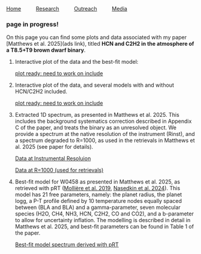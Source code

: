[Home](index) &emsp; &emsp; [Research](research) &emsp; &emsp; [Outreach](outreach) &emsp; &emsp; [Media](media)
&emsp;

### page in progress!

On this page you can find some plots and data associated with my paper [Matthews et al. 2025](ads link), titled **HCN and C2H2 in the atmosphere of a T8.5+T9 brown dwarf binary**.

1. Interactive plot of the data and the best-fit model:

    [plot ready: need to work on include](model_vs_data.html)

2. Interactive plot of the data, and several models with and without HCN/C2H2 included.

    [plot ready: need to work on include](models_hcn_c2h2.html)

3. Extracted 1D spectrum, as presented in Matthews et al. 2025. This includes the background systematics correction described in Appendix C of the paper, and treats the binary as an unresolved object. We provide a spectrum at the native resolution of the instrument (Rinst), and a spectrum degraded to R=1000, as used in the retrievals in Matthews et al. 2025 (see paper for details).

    [Data at Instrumental Resoluion](../datafiles/w0458_modelspectrum_Rinst.txt)

    [Data at R=1000 (used for retrievals)](../datafiles/w0458_modelspectrum_R1000.dat)


4. Best-fit model for W0458 as presented in Matthews et al. 2025, as retrieved with pRT ([Mollière et al. 2019](https://ui.adsabs.harvard.edu/abs/2019A%26A...627A..67M/abstract), [Nasedkin et al. 2024](https://ui.adsabs.harvard.edu/abs/2024JOSS....9.5875N/abstract)). This model has 21 free parameters, namely: the planet radius, the planet logg, a P-T profile defined by 10 temperature nodes equally spaced between (BLA and BLA) and a gamma-parameter, seven molecular species (H2O, CH4, NH3, HCN, C2H2, CO and CO2), and a b-parameter to allow for uncertainty inflation. The modelling is described in detail in Matthews et al. 2025, and best-fit parameters can be found in Table 1 of the paper.

    [Best-fit model spectrum derived with pRT](../datafiles/w0458_modelspectrum_pRT.dat)